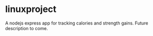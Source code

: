 # linuxproject
<p>A nodejs express app for tracking calories and strength gains. Future description to come.</p>
